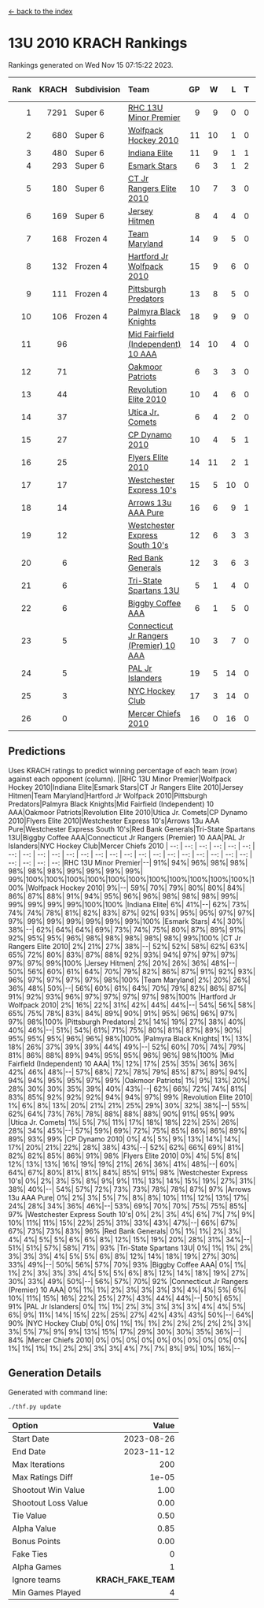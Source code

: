 [<- back to the index](readme.md)
# 13U 2010 KRACH Rankings
Rankings generated on Wed Nov 15 07:15:22 2023.

Rank|KRACH|Subdivision|Team|GP|W|L|T|OTW|OTL|SoS|Exp Wins|Win Diff
---:|---:|:---|:---|---:|---:|---:|---:|---:|---:|---:|---:|---:
1|7291|Super 6|[RHC 13U Minor Premier](https://gamesheetstats.com/seasons/3664/teams/140959/schedule)|9|9|0|0|1|0|118|9.8|-0.0
2|680|Super 6|[Wolfpack Hockey 2010](https://gamesheetstats.com/seasons/3664/teams/140960/schedule)|11|10|1|0|0|1|76|10.9|0.0
3|480|Super 6|[Indiana Elite](https://gamesheetstats.com/seasons/3664/teams/144350/schedule)|11|9|1|1|0|0|91|10.4|0.0
4|293|Super 6|[Esmark Stars](https://gamesheetstats.com/seasons/3664/teams/140972/schedule)|6|3|1|2|0|0|193|4.9|0.0
5|180|Super 6|[CT Jr Rangers Elite 2010](https://gamesheetstats.com/seasons/3664/teams/140955/schedule)|10|7|3|0|1|0|722|7.9|0.0
6|169|Super 6|[Jersey Hitmen](https://gamesheetstats.com/seasons/3664/teams/140961/schedule)|8|4|4|0|1|1|992|4.9|0.0
7|168|Frozen 4|[Team Maryland](https://gamesheetstats.com/seasons/3664/teams/140976/schedule)|14|9|5|0|1|0|1028|9.9|0.0
8|132|Frozen 4|[Hartford Jr Wolfpack 2010](https://gamesheetstats.com/seasons/3664/teams/140957/schedule)|15|9|6|0|0|2|1035|9.9|0.0
9|111|Frozen 4|[Pittsburgh Predators](https://gamesheetstats.com/seasons/3664/teams/140974/schedule)|13|8|5|0|0|0|138|8.9|0.0
10|106|Frozen 4|[Palmyra Black Knights](https://gamesheetstats.com/seasons/3664/teams/140973/schedule)|18|9|9|0|0|0|910|9.9|0.0
11|96||[Mid Fairfield (Independent) 10 AAA](https://gamesheetstats.com/seasons/3664/teams/140956/schedule)|14|10|4|0|2|0|118|10.9|0.0
12|71||[Oakmoor Patriots](https://gamesheetstats.com/seasons/3664/teams/162748/schedule)|6|3|3|0|0|0|171|3.9|0.0
13|44||[Revolution Elite 2010](https://gamesheetstats.com/seasons/3664/teams/140975/schedule)|10|4|6|0|0|0|137|4.9|0.0
14|37||[Utica Jr. Comets](https://gamesheetstats.com/seasons/3664/teams/140970/schedule)|6|4|2|0|2|0|54|4.9|0.0
15|27||[CP Dynamo 2010](https://gamesheetstats.com/seasons/3664/teams/140968/schedule)|10|4|5|1|0|1|88|5.4|0.0
16|25||[Flyers Elite 2010](https://gamesheetstats.com/seasons/3664/teams/140963/schedule)|14|11|2|1|0|0|9|12.4|0.0
17|17||[Westchester Express 10's](https://gamesheetstats.com/seasons/3664/teams/140967/schedule)|15|5|10|0|0|0|523|5.9|0.0
18|14||[Arrows 13u AAA Pure](https://gamesheetstats.com/seasons/3664/teams/140965/schedule)|16|6|9|1|0|0|123|7.4|0.0
19|12||[Westchester Express South 10's](https://gamesheetstats.com/seasons/3664/teams/140971/schedule)|12|6|3|3|0|1|19|8.4|0.0
20|6||[Red Bank Generals](https://gamesheetstats.com/seasons/3664/teams/140962/schedule)|12|3|6|3|0|1|21|5.4|0.0
21|6||[Tri-State Spartans 13U](https://gamesheetstats.com/seasons/3664/teams/144349/schedule)|5|1|4|0|1|0|113|1.9|0.0
22|6||[Biggby Coffee AAA](https://gamesheetstats.com/seasons/3664/teams/144347/schedule)|6|1|5|0|0|1|165|1.9|0.0
23|5||[Connecticut Jr Rangers (Premier) 10 AAA](https://gamesheetstats.com/seasons/3664/teams/140958/schedule)|10|3|7|0|0|0|33|3.9|0.0
24|5||[PAL Jr Islanders](https://gamesheetstats.com/seasons/3664/teams/140969/schedule)|19|5|14|0|0|0|57|5.9|0.0
25|3||[NYC Hockey Club](https://gamesheetstats.com/seasons/3664/teams/140966/schedule)|17|3|14|0|0|1|69|3.9|0.0
26|0||[Mercer Chiefs 2010](https://gamesheetstats.com/seasons/3664/teams/140964/schedule)|16|0|16|0|0|0|26|0.9|0.0

## Predictions
Uses KRACH ratings to predict winning percentage of each team (row) against each opponent (column).
||RHC 13U Minor Premier|Wolfpack Hockey 2010|Indiana Elite|Esmark Stars|CT Jr Rangers Elite 2010|Jersey Hitmen|Team Maryland|Hartford Jr Wolfpack 2010|Pittsburgh Predators|Palmyra Black Knights|Mid Fairfield (Independent) 10 AAA|Oakmoor Patriots|Revolution Elite 2010|Utica Jr. Comets|CP Dynamo 2010|Flyers Elite 2010|Westchester Express 10's|Arrows 13u AAA Pure|Westchester Express South 10's|Red Bank Generals|Tri-State Spartans 13U|Biggby Coffee AAA|Connecticut Jr Rangers (Premier) 10 AAA|PAL Jr Islanders|NYC Hockey Club|Mercer Chiefs 2010
| --: | --: | --: | --: | --: | --: | --: | --: | --: | --: | --: | --: | --: | --: | --: | --: | --: | --: | --: | --: | --: | --: | --: | --: | --: | --: | --: 
|RHC 13U Minor Premier|--| 91%| 94%| 96%| 98%| 98%| 98%| 98%| 98%| 99%| 99%| 99%| 99%| 99%|100%|100%|100%|100%|100%|100%|100%|100%|100%|100%|100%|100%
|Wolfpack Hockey 2010|  9%|--| 59%| 70%| 79%| 80%| 80%| 84%| 86%| 87%| 88%| 91%| 94%| 95%| 96%| 96%| 98%| 98%| 98%| 99%| 99%| 99%| 99%| 99%|100%|100%
|Indiana Elite|  6%| 41%|--| 62%| 73%| 74%| 74%| 78%| 81%| 82%| 83%| 87%| 92%| 93%| 95%| 95%| 97%| 97%| 97%| 99%| 99%| 99%| 99%| 99%| 99%|100%
|Esmark Stars|  4%| 30%| 38%|--| 62%| 64%| 64%| 69%| 73%| 74%| 75%| 80%| 87%| 89%| 91%| 92%| 95%| 95%| 96%| 98%| 98%| 98%| 98%| 98%| 99%|100%
|CT Jr Rangers Elite 2010|  2%| 21%| 27%| 38%|--| 52%| 52%| 58%| 62%| 63%| 65%| 72%| 80%| 83%| 87%| 88%| 92%| 93%| 94%| 97%| 97%| 97%| 97%| 97%| 99%|100%
|Jersey Hitmen|  2%| 20%| 26%| 36%| 48%|--| 50%| 56%| 60%| 61%| 64%| 70%| 79%| 82%| 86%| 87%| 91%| 92%| 93%| 96%| 97%| 97%| 97%| 97%| 98%|100%
|Team Maryland|  2%| 20%| 26%| 36%| 48%| 50%|--| 56%| 60%| 61%| 64%| 70%| 79%| 82%| 86%| 87%| 91%| 92%| 93%| 96%| 97%| 97%| 97%| 97%| 98%|100%
|Hartford Jr Wolfpack 2010|  2%| 16%| 22%| 31%| 42%| 44%| 44%|--| 54%| 56%| 58%| 65%| 75%| 78%| 83%| 84%| 89%| 90%| 91%| 95%| 96%| 96%| 97%| 97%| 98%|100%
|Pittsburgh Predators|  2%| 14%| 19%| 27%| 38%| 40%| 40%| 46%|--| 51%| 54%| 61%| 71%| 75%| 80%| 81%| 87%| 89%| 90%| 95%| 95%| 95%| 96%| 96%| 98%|100%
|Palmyra Black Knights|  1%| 13%| 18%| 26%| 37%| 39%| 39%| 44%| 49%|--| 52%| 60%| 70%| 74%| 79%| 81%| 86%| 88%| 89%| 94%| 95%| 95%| 96%| 96%| 98%|100%
|Mid Fairfield (Independent) 10 AAA|  1%| 12%| 17%| 25%| 35%| 36%| 36%| 42%| 46%| 48%|--| 57%| 68%| 72%| 78%| 79%| 85%| 87%| 89%| 94%| 94%| 94%| 95%| 95%| 97%| 99%
|Oakmoor Patriots|  1%|  9%| 13%| 20%| 28%| 30%| 30%| 35%| 39%| 40%| 43%|--| 62%| 66%| 72%| 74%| 81%| 83%| 85%| 92%| 92%| 92%| 94%| 94%| 97%| 99%
|Revolution Elite 2010|  1%|  6%|  8%| 13%| 20%| 21%| 21%| 25%| 29%| 30%| 32%| 38%|--| 55%| 62%| 64%| 73%| 76%| 78%| 88%| 88%| 88%| 90%| 91%| 95%| 99%
|Utica Jr. Comets|  1%|  5%|  7%| 11%| 17%| 18%| 18%| 22%| 25%| 26%| 28%| 34%| 45%|--| 57%| 59%| 69%| 72%| 75%| 85%| 86%| 86%| 89%| 89%| 93%| 99%
|CP Dynamo 2010|  0%|  4%|  5%|  9%| 13%| 14%| 14%| 17%| 20%| 21%| 22%| 28%| 38%| 43%|--| 52%| 62%| 66%| 69%| 81%| 82%| 82%| 85%| 86%| 91%| 98%
|Flyers Elite 2010|  0%|  4%|  5%|  8%| 12%| 13%| 13%| 16%| 19%| 19%| 21%| 26%| 36%| 41%| 48%|--| 60%| 64%| 67%| 80%| 81%| 81%| 84%| 85%| 91%| 98%
|Westchester Express 10's|  0%|  2%|  3%|  5%|  8%|  9%|  9%| 11%| 13%| 14%| 15%| 19%| 27%| 31%| 38%| 40%|--| 54%| 57%| 72%| 73%| 73%| 78%| 78%| 87%| 97%
|Arrows 13u AAA Pure|  0%|  2%|  3%|  5%|  7%|  8%|  8%| 10%| 11%| 12%| 13%| 17%| 24%| 28%| 34%| 36%| 46%|--| 53%| 69%| 70%| 70%| 75%| 75%| 85%| 97%
|Westchester Express South 10's|  0%|  2%|  3%|  4%|  6%|  7%|  7%|  9%| 10%| 11%| 11%| 15%| 22%| 25%| 31%| 33%| 43%| 47%|--| 66%| 67%| 67%| 73%| 73%| 83%| 96%
|Red Bank Generals|  0%|  1%|  1%|  2%|  3%|  4%|  4%|  5%|  5%|  6%|  6%|  8%| 12%| 15%| 19%| 20%| 28%| 31%| 34%|--| 51%| 51%| 57%| 58%| 71%| 93%
|Tri-State Spartans 13U|  0%|  1%|  1%|  2%|  3%|  3%|  3%|  4%|  5%|  5%|  6%|  8%| 12%| 14%| 18%| 19%| 27%| 30%| 33%| 49%|--| 50%| 56%| 57%| 70%| 93%
|Biggby Coffee AAA|  0%|  1%|  1%|  2%|  3%|  3%|  3%|  4%|  5%|  5%|  6%|  8%| 12%| 14%| 18%| 19%| 27%| 30%| 33%| 49%| 50%|--| 56%| 57%| 70%| 92%
|Connecticut Jr Rangers (Premier) 10 AAA|  0%|  1%|  1%|  2%|  3%|  3%|  3%|  3%|  4%|  4%|  5%|  6%| 10%| 11%| 15%| 16%| 22%| 25%| 27%| 43%| 44%| 44%|--| 50%| 65%| 91%
|PAL Jr Islanders|  0%|  1%|  1%|  2%|  3%|  3%|  3%|  3%|  4%|  4%|  5%|  6%|  9%| 11%| 14%| 15%| 22%| 25%| 27%| 42%| 43%| 43%| 50%|--| 64%| 90%
|NYC Hockey Club|  0%|  0%|  1%|  1%|  1%|  2%|  2%|  2%|  2%|  2%|  3%|  3%|  5%|  7%|  9%|  9%| 13%| 15%| 17%| 29%| 30%| 30%| 35%| 36%|--| 84%
|Mercer Chiefs 2010|  0%|  0%|  0%|  0%|  0%|  0%|  0%|  0%|  0%|  0%|  1%|  1%|  1%|  1%|  2%|  2%|  3%|  3%|  4%|  7%|  7%|  8%|  9%| 10%| 16%|--

## Generation Details

Generated with command line:
```
./thf.py update
```

| Option | Value |
| :----- | ----: |
| Start Date | 2023-08-26 |
| End Date | 2023-11-12 |
| Max Iterations | 200 |
| Max Ratings Diff | 1e-05 |
| Shootout Win Value | 1.00 |
| Shootout Loss Value | 0.00 |
| Tie Value | 0.50 |
| Alpha Value | 0.85 |
| Bonus Points | 0.00 |
| Fake Ties | 0 |
| Alpha Games | 1 |
| Ignore teams | __KRACH_FAKE_TEAM__ |
| Min Games Played | 4 |

